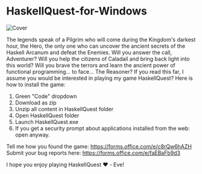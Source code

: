 # HaskellQuest-for-Windows
![Cover](https://user-images.githubusercontent.com/40964633/228316492-f8fe0671-d324-41ec-adce-affdeeb14ead.png)

The legends speak of a Pilgrim who will come during the Kingdom's darkest hour, the Hero, the only one who can uncover the ancient secrets of the Haskell Arcanum and defeat the Enemies. Will you answer the call, Adventurer? Will you help the citizens of Caladail and bring back light into this world? Will you brave the terrors and learn the ancient power of functional programming… to face... The Reasoner?
If you read this far, I assume you would be interested in playing my game HaskellQuest? Here is how to install the game:

1. Green "Code" dropdown
2. Download as zip
3. Unzip all content in HaskellQuest folder
4. Open HaskellQuest folder
5. Launch HaskellQuest.exe
6. If you get a security prompt about applications installed from the web: open anyway.

Tell me how you found the game: https://forms.office.com/e/c8rQw6hAZH 
Submit your bug reports here: https://forms.office.com/e/faEBaFb9d3

I hope you enjoy playing HaskellQuest ❤️ - Eve!
